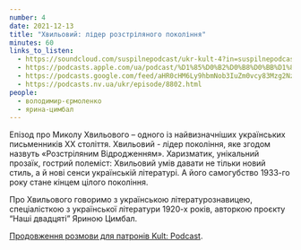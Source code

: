 ```yaml
---
number: 4
date: 2021-12-13
title: "Хвильовий: лідер розстріляного покоління"
minutes: 60
links_to_listen:
  - https://soundcloud.com/suspilnepodcast/ukr-kult-4?in=suspilnepodcast/sets/ukrayinskij-kult
  - https://podcasts.apple.com/ua/podcast/%D1%85%D0%B2%D0%B8%D0%BB%D1%8C%D0%BE%D0%B2%D0%B8%D0%B9-%D0%BB%D1%96%D0%B4%D0%B5%D1%80-%D1%80%D0%BE%D0%B7%D1%81%D1%82%D1%80%D1%96%D0%BB%D1%8F%D0%BD%D0%BE%D0%B3%D0%BE-%D0%BF%D0%BE%D0%BA%D0%BE%D0%BB%D1%96%D0%BD%D0%BD%D1%8F/id1596300686?i=1000544799616
  - https://podcasts.google.com/feed/aHR0cHM6Ly9hbmNob3IuZm0vcy83Mzg2Nzg3NC9wb2RjYXN0L3Jzcw/episode/NzAzZmZkMDMtZDJhOC00MTkyLThkMDMtNzAyYmJkYmNkZDNm?sa=X&ved=0CAUQkfYCahgKEwjYnKznwav6AhUAAAAAHQAAAAAQygE
  - https://podcasts.nv.ua/ukr/episode/8802.html
people:
  - володимир-єрмоленко
  - ярина-цимбал
---
```


Епізод про Миколу Хвильового – одного із найвизначніших українських
письменників ХХ століття. Хвильовий - лідер покоління, яке згодом назвуть
«Розстріляним Відродженням». Харизматик, унікальний прозаїк, гострий полеміст:
Хвильовий умів давати не тільки новий стиль, а й нові сенси українській
літературі. А його самогубство 1933-го року стане кінцем цілого покоління.

Про Хвильового говоримо з українською літературознавицею, спеціалісткою з
української літератури 1920-х років, авторкою проєкту “Наші двадцяті” Яриною
Цимбал.

[Продовження розмови для патронів Kult: Podcast][1].

[1]: /kult-podcast/40/

